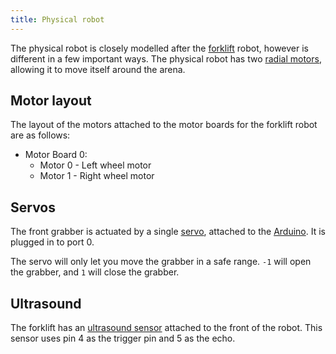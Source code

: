 ```yaml
---
title: Physical robot
---
```


The physical robot is closely modelled after the [forklift](../forklift) robot, however is different in a few important ways. The physical robot has two [radial motors](/api/motor-board), allowing it to move itself around the arena.

## Motor layout

The layout of the motors attached to the motor boards for the forklift robot are as follows:

- Motor Board 0:
    - Motor 0 - Left wheel motor
    - Motor 1 - Right wheel motor

## Servos

The front grabber is actuated by a single [servo](/api/servos), attached to the [Arduino](/api/arduino/#servos). It is plugged in to port 0.

The servo will only let you move the grabber in a safe range. `-1` will open the grabber, and `1` will close the grabber.

## Ultrasound

The forklift has an [ultrasound sensor](/api/ultrasound) attached to the front of the robot. This sensor uses pin 4 as the trigger pin and 5 as the echo.
